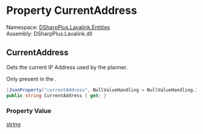 # Property CurrentAddress

Namespace: [DSharpPlus.Lavalink.Entities](DSharpPlus.Lavalink.Entities.md)  
Assembly: DSharpPlus.Lavalink.dll

## <a id="DSharpPlus_Lavalink_Entities_LavalinkRouteStatusDetails_CurrentAddress"></a>CurrentAddress

Gets the current IP Address used by the planner.
<p>Only present in the <xref href="DSharpPlus.Lavalink.LavalinkRoutePlannerType.RotatingIpRoutePlanner" data-throw-if-not-resolved="false"></xref>.</p>

```csharp
[JsonProperty("currentAddress", NullValueHandling = NullValueHandling.Ignore)]
public string CurrentAddress { get; }
```

### Property Value

[string](https://learn.microsoft.com/dotnet/api/system.string)

